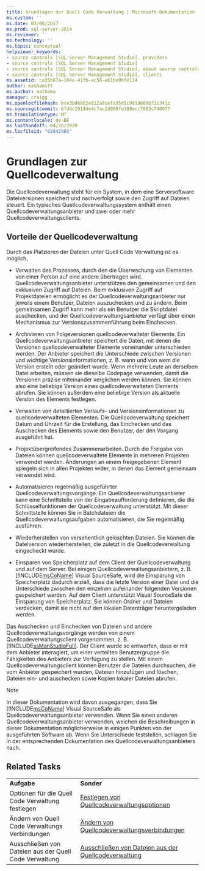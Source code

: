 ```yaml
---
title: Grundlagen der Quell Code Verwaltung | Microsoft-Dokumentation
ms.custom: ''
ms.date: 03/06/2017
ms.prod: sql-server-2014
ms.reviewer: ''
ms.technology: ''
ms.topic: conceptual
helpviewer_keywords:
- source controls [SQL Server Management Studio], providers
- source controls [SQL Server Management Studio]
- source controls [SQL Server Management Studio], about source controls
- source controls [SQL Server Management Studio], clients
ms.assetid: ca35b67a-104a-41fb-ac58-a61be06fe114
author: mashamsft
ms.author: mathoma
manager: craigg
ms.openlocfilehash: bce3bd6862e612a8cefa35d1c981d608bf2c341c
ms.sourcegitcommit: 6fd8c1914de4c7ac24900fe388ecc7883c740077
ms.translationtype: MT
ms.contentlocale: de-DE
ms.lasthandoff: 04/26/2020
ms.locfileid: "62842985"
---
```

# <a name="source-control-basics"></a>Grundlagen zur Quellcodeverwaltung
  Die Quellcodeverwaltung steht für ein System, in dem eine Serversoftware Dateiversionen speichert und nachverfolgt sowie den Zugriff auf Dateien steuert. Ein typisches Quellcodeverwaltungssystem enthält einen Quellcodeverwaltungsanbieter und zwei oder mehr Quellcodeverwaltungsclients.  
  
## <a name="source-control-benefits"></a>Vorteile der Quellcodeverwaltung  
 Durch das Platzieren der Dateien unter Quell Code Verwaltung ist es möglich,  
  
-   Verwalten des Prozesses, durch den die Überwachung von Elementen von einer Person auf eine andere übertragen wird. Quellcodeverwaltungsanbieter unterstützen den gemeinsamen und den exklusiven Zugriff auf Dateien. Beim exklusiven Zugriff auf Projektdateien ermöglicht es der Quellcodeverwaltungsanbieter nur jeweils einem Benutzer, Dateien auszuchecken und zu ändern. Beim gemeinsamen Zugriff kann mehr als ein Benutzer die Skriptdatei auschecken, und der Quellcodeverwaltungsanbieter verfügt über einen Mechanismus zur Versionszusammenführung beim Einchecken.  
  
-   Archivieren von Folgeversionen quellcodeverwalteter Elemente. Ein Quellcodeverwaltungsanbieter speichert die Daten, mit denen die Versionen quellcodeverwalteter Elemente voneinander unterschieden werden. Der Anbieter speichert die Unterschiede zwischen Versionen und wichtige Versionsinformationen, z. B. wann und von wem die Version erstellt oder geändert wurde. Wenn mehrere Leute an derselben Datei arbeiten, müssen sie dieselbe Codepage verwenden, damit die Versionen präzise miteinander verglichen werden können. Sie können also eine beliebige Version eines quellcodeverwalteten Elements abrufen. Sie können außerdem eine beliebige Version als aktuelle Version des Elements festlegen.  
  
-   Verwalten von detaillierten Verlaufs- und Versionsinformationen zu quellcodeverwalteten Elementen. Die Quellcodeverwaltung speichert Datum und Uhrzeit für die Erstellung, das Einchecken und das Auschecken des Elements sowie den Benutzer, der den Vorgang ausgeführt hat.  
  
-   Projektübergreifendes Zusammenarbeiten. Durch die Freigabe von Dateien können quellcodeverwaltete Elemente in mehreren Projekten verwendet werden. Änderungen an einem freigegebenen Element spiegeln sich in allen Projekten wider, in denen das Element gemeinsam verwendet wird.  
  
-   Automatisieren regelmäßig ausgeführter Quellcodeverwaltungsvorgänge. Ein Quellcodeverwaltungsanbieter kann eine Schnittstelle von der Eingabeaufforderung definieren, die die Schlüsselfunktionen der Quellcodeverwaltung unterstützt. Mit dieser Schnittstelle können Sie in Batchdateien die Quellcodeverwaltungsaufgaben automatisieren, die Sie regelmäßig ausführen.  
  
-   Wiederherstellen von versehentlich gelöschten Dateien. Sie können die Dateiversion wiederherstellen, die zuletzt in die Quellcodeverwaltung eingecheckt wurde.  
  
-   Einsparen von Speicherplatz auf dem Client der Quellcodeverwaltung und auf dem Server. Bei einigen Quellcodeverwaltungsanbietern, z. B. [!INCLUDE[msCoName](../includes/msconame-md.md)] Visual SourceSafe, wird die Einsparung von Speicherplatz dadurch erzielt, dass die letzte Version einer Datei und die Unterschiede zwischen den einzelnen aufeinander folgenden Versionen gespeichert werden. Auf dem Client unterstützt Visual SourceSafe die Einsparung von Speicherplatz. Sie können Ordner und Dateien verdecken, damit sie nicht auf den lokalen Datenträger heruntergeladen werden.  
  
 Das Auschecken und Einchecken von Dateien und andere Quellcodeverwaltungsvorgänge werden von einem Quellcodeverwaltungsclient vorgenommen, z. B. [!INCLUDE[ssManStudioFull](../includes/ssmanstudiofull-md.md)]. Der Client wurde so entworfen, dass er mit dem Anbieter interagiert, um einer verteilten Benutzergruppe die Fähigkeiten des Anbieters zur Verfügung zu stellen. Mit einem Quellcodeverwaltungsclient können Benutzer die Dateien durchsuchen, die vom Anbieter gespeichert wurden, Dateien hinzufügen und löschen, Dateien ein- und auschecken sowie Kopien lokaler Dateien abrufen.  
  
> [!NOTE]  
>  In dieser Dokumentation wird davon ausgegangen, dass Sie [!INCLUDE[msCoName](../includes/msconame-md.md)] Visual SourceSafe als Quellcodeverwaltungsanbieter verwenden. Wenn Sie einen anderen Quellcodeverwaltungsanbieter verwenden, weichen die Beschreibungen in dieser Dokumentation möglicherweise in einigen Punkten von der ausgeführten Software ab. Wenn Sie Unterschiede feststellen, schlagen Sie in der entsprechenden Dokumentation des Quellcodeverwaltungsanbieters nach.  
  
## <a name="related-tasks"></a>Related Tasks  
  
|||  
|-|-|  
|**Aufgabe**|**Sonder**|  
|Optionen für die Quell Code Verwaltung festlegen|[Festlegen von Quellcodeverwaltungsoptionen](../../2014/database-engine/set-source-control-options.md)|  
|Ändern von Quell Code Verwaltungs Verbindungen|[Ändern von Quellcodeverwaltungsverbindungen](../../2014/database-engine/change-source-control-connections.md)|  
|Ausschließen von Dateien aus der Quell Code Verwaltung|[Ausschließen von Dateien aus der Quellcodeverwaltung](../../2014/database-engine/exclude-files-from-source-control.md)|  
  
  
